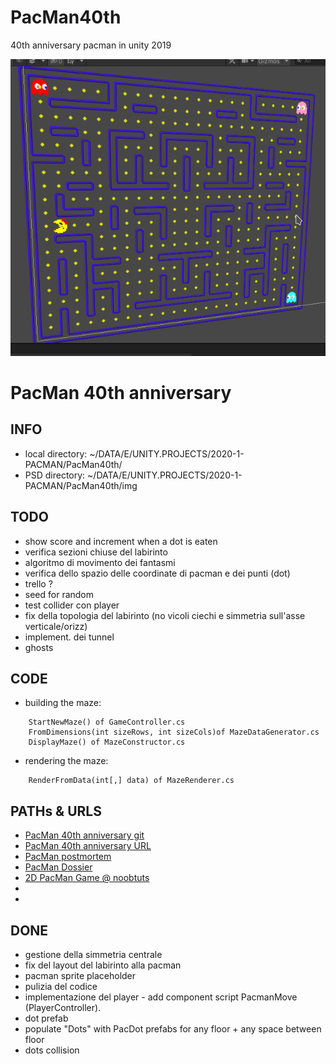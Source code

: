 # PacMan40th
40th anniversary pacman in unity 2019

![40th anniversary pacman in unity 2019](img/Screenshot_20201122.png)

# PacMan 40th anniversary

## INFO

- local directory: ~/DATA/E/UNITY.PROJECTS/2020-1-PACMAN/PacMan40th/
- PSD directory: ~/DATA/E/UNITY.PROJECTS/2020-1-PACMAN/PacMan40th/img

## TODO

- show score and increment when a dot is eaten
- verifica sezioni chiuse del labirinto
- algoritmo di movimento dei fantasmi
- verifica dello spazio delle coordinate di pacman e dei punti (dot)
- trello ? 
- seed for random
- test collider con player
- fix della topologia del labirinto (no vicoli ciechi e simmetria sull'asse verticale/orizz)
- implement. dei tunnel
- ghosts

## CODE

- building the maze:
```
	StartNewMaze() of GameController.cs
	FromDimensions(int sizeRows, int sizeCols)of MazeDataGenerator.cs
	DisplayMaze() of MazeConstructor.cs
```
- rendering the maze:
```
    RenderFromData(int[,] data) of MazeRenderer.cs
```

## PATHs & URLS

* [PacMan 40th anniversary git](git@github.com:masayume/PacMan40th.git)
* [PacMan 40th anniversary URL](https://github.com/masayume/PacMan40th)
* [PacMan postmortem](https://www.masayume.it/blog/content/pac-man-postmortem-e-co)
* [PacMan Dossier](https://github.com/floooh/pacman.c/blob/main/pacman-dossier.pdf)
* [2D PacMan Game @ noobtuts](http://noobtuts.com/unity/2d-pacman-game)
* []()
* []()


## DONE
- gestione della simmetria centrale
- fix del layout del labirinto alla pacman
- pacman sprite placeholder
- pulizia del codice
- implementazione del player - add component script PacmanMove (PlayerController). 
- dot prefab
- populate "Dots" with PacDot prefabs for any floor + any space between floor 
- dots collision
